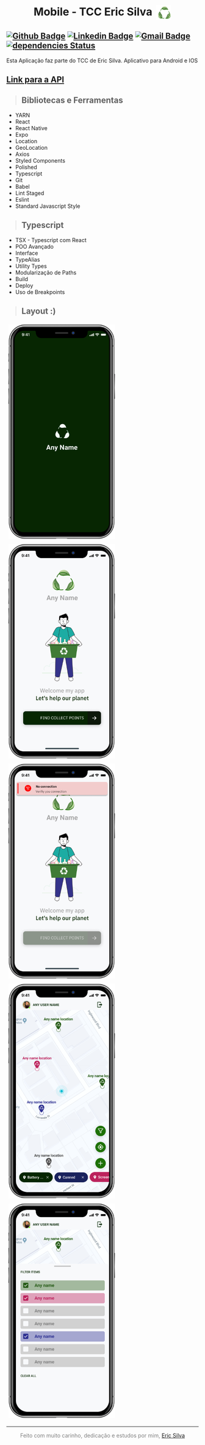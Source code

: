 
<h1 style="display: flex; align-item: center; justify-content: center; font-weight: bold" align="center">Mobile - TCC Eric Silva <img style='margin-left: 10px; width: 40px' src="./docs/recycle.png"/></h1>

[![Github Badge](https://img.shields.io/badge/-Github-000?style=flat-square&logo=Github&logoColor=white&link=https://github.com/monteiro-alexandre)](https://github.com/eric218110)
[![Linkedin Badge](https://img.shields.io/badge/-LinkedIn-blue?style=flat-square&logo=Linkedin&logoColor=white&link=https://www.linkedin.com/in/alexandre-monteiro-9a03371a5/)](https://www.linkedin.com/in/eric-silva-mendes-8a6716143/)
[![Gmail Badge](https://img.shields.io/badge/-Gmail-c14438?style=flat-square&logo=Gmail&logoColor=white&link=mailto:alexandre.monteiro.bec@gmail.com)](mailto:ericsilvaccp@gmail.com)
[![dependencies Status](https://david-dm.org/eric218110/mobile-tcc/status.svg)](https://david-dm.org/eric218110/mobile-tcc)
---

Esta Aplicação faz parte do TCC de Eric Silva.
Aplicativo para Android e IOS

## [**Link para a API**](https://github.com/eric218110/back-end-tcc)


> ## Bibliotecas e Ferramentas

* YARN
* React
* React Native
* Expo
* Location
* GeoLocation
* Axios
* Styled Components
* Polished
* Typescript
* Git
* Babel
* Lint Staged
* Eslint
* Standard Javascript Style

> ## Typescript

* TSX - Typescript com React
* POO Avançado
* Interface
* TypeAlias
* Utility Types
* Modularização de Paths
* Build
* Deploy
* Uso de Breakpoints

> ## Layout :)

<img style='max-width: 280px; margin: 5px' src="./docs/0.png"/>
<img style='max-width: 280px; margin: 5px' src="./docs/1.png"/>
<img style='max-width: 280px; margin: 5px' src="./docs/2.png"/>
<img style='max-width: 280px; margin: 5px' src="./docs/3.png"/>
<img style='max-width: 280px; margin: 5px' src="./docs/4.png"/>

---

<p style="color: grey" align="center">
Feito com muito carinho, dedicação e estudos por mim, <a href="https://github.com/eric218110/">Eric Silva</a>
</p>

